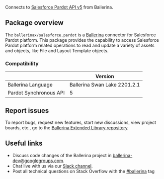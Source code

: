 Connects to [Salesforce Pardot API v5](https://developer.salesforce.com/docs/marketing/pardot/guide/version5overview.html) from Ballerina.

## Package overview
The `ballerinax/salesforce.pardot` is a [Ballerina](https://ballerina.io/) connector for Salesforce Pardot platform. This package provides the capability to access Salesforce Pardot platform related operations to read and update a variety of assets and objects, like File and Layout Template objects.

### Compatibility
|                             | Version                       |
|-----------------------------|-------------------------------|
| Ballerina Language          | Ballerina Swan Lake 2201.2.1  | 
| Pardot Synchronous API      | 5                             |

## Report issues
To report bugs, request new features, start new discussions, view project boards, etc., go to the [Ballerina Extended Library repository](https://github.com/ballerina-platform/ballerina-extended-library)

## Useful links
- Discuss code changes of the Ballerina project in [ballerina-dev@googlegroups.com](mailto:ballerina-dev@googlegroups.com).
- Chat live with us via our [Slack channel](https://ballerina.io/community/slack/).
- Post all technical questions on Stack Overflow with the [#ballerina](https://stackoverflow.com/questions/tagged/ballerina) tag
